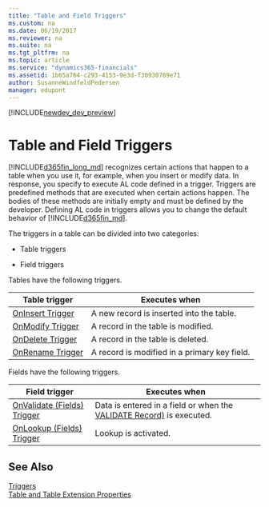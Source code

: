 ```yaml
---
title: "Table and Field Triggers"
ms.custom: na
ms.date: 06/19/2017
ms.reviewer: na
ms.suite: na
ms.tgt_pltfrm: na
ms.topic: article
ms.service: "dynamics365-financials"
ms.assetid: 1b65a764-c293-4153-9e3d-f30930789e71
author: SusanneWindfeldPedersen
manager: edupont
---
```


[!INCLUDE[newdev_dev_preview](../includes/newdev_dev_preview.md)]

# Table and Field Triggers
[!INCLUDE[d365fin_long_md](../includes/d365fin_long_md.md)] recognizes certain actions that happen to a table when you use it, for example, when you insert or modify data. In response, you specify to execute AL code defined in a trigger. Triggers are predefined methods that are executed when certain actions happen. The bodies of these methods are initially empty and must be defined by the developer. Defining AL code in triggers allows you to change the default behavior of [!INCLUDE[d365fin_md](../includes/d365fin_md.md)].  

The triggers in a table can be divided into two categories:  

-   Table triggers  

-   Field triggers      

Tables have the following triggers.  

|Table trigger|Executes when|  
|-------------------|-------------------|  
|[OnInsert Trigger](devenv-oninsert-trigger.md)|A new record is inserted into the table.|  
|[OnModify Trigger](devenv-onmodify-trigger.md)|A record in the table is modified.|  
|[OnDelete Trigger](devenv-ondelete-trigger.md)|A record in the table is deleted.|  
|[OnRename Trigger](devenv-onrename-trigger.md)|A record is modified in a primary key field.|  

 Fields have the following triggers.  

|Field trigger|Executes when|  
|-------------------|-------------------|  
|[OnValidate (Fields) Trigger](devenv-onvalidate-fields-trigger.md)|Data is entered in a field or when the [VALIDATE Record)](../methods/devenv-validate-method-record.md) is executed.|  
|[OnLookup (Fields) Trigger](devenv-onlookup-fields-trigger.md)|Lookup is activated.|  

## See Also  
 [Triggers](devenv-triggers.md)  
 [Table and Table Extension Properties](../properties/devenv-table-properties.md)  